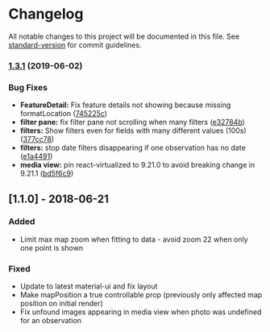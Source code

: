 # Changelog

All notable changes to this project will be documented in this file. See [standard-version](https://github.com/conventional-changelog/standard-version) for commit guidelines.

### [1.3.1](https://github.com/digidem/react-mapfilter/compare/v1.3.0...v1.3.1) (2019-06-02)


### Bug Fixes

* **FeatureDetail:** Fix feature details not showing because missing formatLocation ([745225c](https://github.com/digidem/react-mapfilter/commit/745225c))
* **filter pane:** fix filter pane not scrolling when many filters ([e32784b](https://github.com/digidem/react-mapfilter/commit/e32784b))
* **filters:** Show filters even for fields with many different values (100s) ([377cc78](https://github.com/digidem/react-mapfilter/commit/377cc78))
* **filters:** stop date filters disappearing if one observation has no date ([e1a4491](https://github.com/digidem/react-mapfilter/commit/e1a4491))
* **media view:** pin react-virtualized to 9.21.0 to avoid breaking change in 9.21.1 ([bd5f6c9](https://github.com/digidem/react-mapfilter/commit/bd5f6c9))



## [1.1.0] - 2018-06-21

### Added

- Limit max map zoom when fitting to data - avoid zoom 22 when only one point is shown

### Fixed

- Update to latest material-ui and fix layout
- Make mapPosition a true controllable prop (previously only affected map position on initial render)
- Fix unfound images appearing in media view when photo was undefined for an observation

[1.0.0]: https://github.com/digidem/react-mapfilter/compare/v1.0.0...v1.1.0
